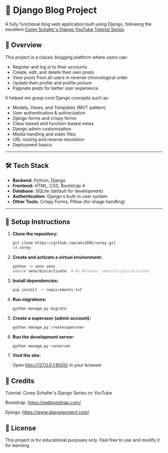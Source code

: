 # 📝 Django Blog Project

A fully functional blog web application built using Django, following the excellent [Corey Schafer's Django YouTube Tutorial Series](https://www.youtube.com/playlist?list=PL-51WBLyFTg0omnamUjL1TCVov7yDTRng).

## 🚀 Overview

This project is a classic blogging platform where users can:

- Register and log in to their accounts
- Create, edit, and delete their own posts
- View posts from all users in reverse chronological order
- Update their profile and profile picture
- Paginate posts for better user experience

It helped me grasp core Django concepts such as:

- Models, Views, and Templates (MVT pattern)
- User authentication & authorization
- Django forms and crispy forms
- Class-based and function-based views
- Django admin customization
- Media handling and static files
- URL routing and reverse resolution
- Deployment basics

---

## 🛠️ Tech Stack

- **Backend:** Python, Django
- **Frontend:** HTML, CSS, Bootstrap 4
- **Database:** SQLite (default for development)
- **Authentication:** Django's built-in user system
- **Other Tools:** Crispy Forms, Pillow (for image handling)

---

## 🔧 Setup Instructions

1. **Clone the repository:**

   ```bash
   git clone https://github.com/ahs1995/corey.git
   cd corey

   ```

2. **Create and activate a virtual environment:**

   ```bash
   python -m venv venv
   source venv/bin/activate  # On Windows: venv\Scripts\activate

   ```

3. **Install dependencies:**

   ```bash
   pip install -r requirements.txt

   ```

4. **Run migrations:**

   ```bash
   python manage.py migrate

   ```

5. **Create a superuser (admin account):**

   ```bash
   python manage.py createsuperuser

   ```

6. **Run the development server:**

   ```bash
   python manage.py runserver

   ```

7. **Visit the site:**

   Open http://127.0.0.1:8000/ in your browser.

## 🙏 Credits

Tutorial: Corey Schafer's Django Series on YouTube

Bootstrap: https://getbootstrap.com/

Django: https://www.djangoproject.com/

## 📜 License

This project is for educational purposes only. Feel free to use and modify it for learning.
